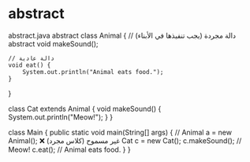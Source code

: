 # abstract
abstract.java
abstract class Animal {
    // دالة مجردة (يجب تنفيذها في الأبناء)
    abstract void makeSound();

    // دالة عادية
    void eat() {
        System.out.println("Animal eats food.");
    }
}

class Cat extends Animal {
    void makeSound() {
        System.out.println("Meow!");
    }
}

class Main {
    public static void main(String[] args) {
        // Animal a = new Animal(); ❌ غير مسموح (كلاس مجرد)
        Cat c = new Cat();
        c.makeSound(); // Meow!
        c.eat();       // Animal eats food.
    }
}
